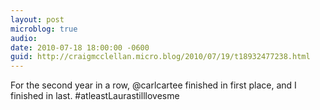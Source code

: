 ```yaml
---
layout: post
microblog: true
audio: 
date: 2010-07-18 18:00:00 -0600
guid: http://craigmcclellan.micro.blog/2010/07/19/t18932477238.html
---
```

For the second year in a row, @carlcartee finished in first place, and I finished in last. #atleastLaurastilllovesme

